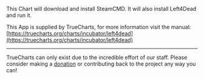 This Chart will download and install SteamCMD. It will also install Left4Dead and run it.

This App is supplied by TrueCharts, for more information visit the manual: [https://truecharts.org/charts/incubator/left4dead](https://truecharts.org/charts/incubator/left4dead)

---

TrueCharts can only exist due to the incredible effort of our staff.
Please consider making a [donation](https://truecharts.org/about/sponsor) or contributing back to the project any way you can!
